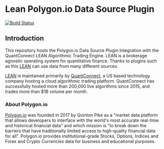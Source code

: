 # Lean Polygon.io Data Source Plugin

[![Build Status](https://github.com/QuantConnect/Lean.DataSource.Polygon/workflows/Build%20%26%20Test/badge.svg)](https://github.com/QuantConnect/Lean.DataSource.Polygon/actions?query=workflow%3A%22Build%20%26%20Test%22)

## Introduction

This repository hosts the Polygon.io Data Source Plugin Integration with the QuantConnect LEAN Algorithmic Trading Engine. LEAN is a brokerage agnostic operating system for quantitative finance. Thanks to plugins such as this [LEAN](https://github.com/QuantConnect/Lean) can use data from many different sources.

[LEAN](https://github.com/QuantConnect/Lean) is maintained primarily by [QuantConnect](https://www.quantconnect.com), a US based technology company hosting a cloud algorithmic trading platform. QuantConnect has successfully hosted more than 200,000 live algorithms since 2015, and trades more than $1B volume per month.

### About Polygon.io

[Polygon.io](https://polygon.io) was founded in 2017 by Quinton Pike as a "market data platform that allows developers to interface with the world's most accurate real-time and historical financial data" and which mission is "to break down the barriers that have traditionally limited access to high-quality financial data for all". Polygon.io provides institutional-grade Stocks, Options, Indices and Forex and Crypto Currencies data for business and educational purposes.